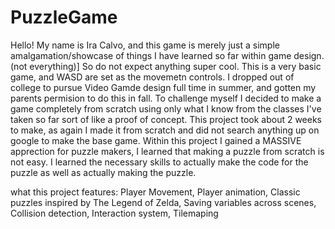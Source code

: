 # PuzzleGame

Hello! My name is Ira Calvo, and this game is merely just a simple amalgamation/showcase of things I have learned so far within game design. (not everything)]
So do not expect anything super cool. This is a very basic game, and WASD are set as the movemetn controls.
I dropped out of college to pursue Video Gamde design full time in summer, and gotten my parents permision to do this in fall.
To challenge myself I decided to make a game completely from scratch using only what I know from the classes I've taken so far sort of like a proof of concept.
This project took about 2 weeks to make, as again I made it from scratch and did not search anything up on google to make the base game. 
Within this project I gained a MASSIVE apprection for puzzle makers, I learned that making a puzzle from scratch is not easy. 
I learned the necessary skills to actually make the code for the puzzle as well as actually making the puzzle.

what this project features:
Player Movement,
Player animation,
Classic puzzles inspired by The Legend of Zelda,
Saving variables across scenes,
Collision detection,
Interaction system,
Tilemaping
